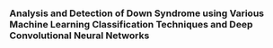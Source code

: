 ### Analysis and Detection of Down Syndrome using Various Machine Learning Classification Techniques and Deep Convolutional Neural Networks

